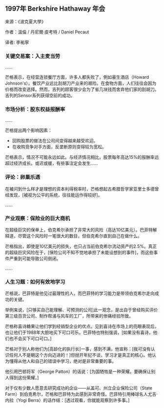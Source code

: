 
## 1997年 Berkshire Hathaway 年会

来源：《波克夏大學》

作者：溫倫 / 丹尼爾·皮考特 / Daniel Pecaut

译者: 李祐寧


### 关键交易案：入主麦当劳

......

芒格表示，在经营连锁餐厅方面，许多人都失败了，例如豪生酒店（Howard Johnson's）。餐饮产业远比刮胡刀产业来的艰险。在食物方面，人们往往会因为价格而改变选择。然而，吉列的顾客很少会为了省几块钱而舍弃他们家的刮胡刀。吉列的Sensor系列获得空前的成功。

### 市场分析：股东权益报酬率

......

芒格提出两个影响因素：

* 回购股票的做法在公司间变得越来越受欢迎。
* 在收购竞争对手方面，反垄断原则变得较为宽松。

芒格表示，情况不可能永远如此。与经济情况相比，股票每年高达15%的报酬率远超过经济成长。或迟或缓，有些事注定会发生......

### 评论：卵巢乐透

在被问到什么样才是理想的资本利得税率时，芒格想起古希腊哲学家亚里士多德曾经发现，[被视为公平的系统，往往能运作得较好]。

......

### 产业观察：保险业的巨大商机

在超级巨灾的保单上，伯克希尔承担了非常大的风险（高达10亿美元）。巴菲特解释道，尽管这个风险时一笔很大的数目，但伯克希尔直到自己在做什么。

芒格指出，即使是10亿美元的损失，也只占当前伯克希尔流动资产的2.5%。真正的超级巨灾风险在于，[保险公司不知不觉地承担了未能设想到的事件]，而这些事件严重到可能导致公司倒闭。

......

### 人生习题：如何有效地学习

芒格说，巴菲特是他见过最理性的人，而巴菲特的学习能力是带领伯克希尔走向成功的关键。

举例来说，[只够买自己能理解、可预测的公司]此一观念，是出自于曾经购买评价第三级百货公司、制作帮浦与风车的工厂，所带来的惨痛经验所致。

芒格称喜诗糖果让他们学到经销型企业的优点。见到喜诗在市场上的亮眼表现后，也让他们于1988年大胆地买下可口可乐。巴菲特也特别强调，[如果没有喜诗，他们也不会买下可口可口。]

芒格对于别人称他们为[高龄化的执行长]一事，感到不满，他宣称：[我可没有认识任何人不是朝这个方向迈进的！]但抛开年纪不谈，学习才是真正的核心。他认为懂得从他人和自己的错误中学习，绝对是非常重要的事。

他引用巴顿将军（George Patton）的话说：[为国牺牲是一种荣耀。要确保让别人得到这份荣耀。]

对于仅有少数人愿意去研究成功的企业——从盖可、州立企业保险公司（State Farm）到伯克希尔，芒格和巴菲特为此感到非常奇怪。巴菲特引用棒球名人尤吉·内拉（Yogi Berra）的话作结：[透过观看，你就能观察到许多事。]
